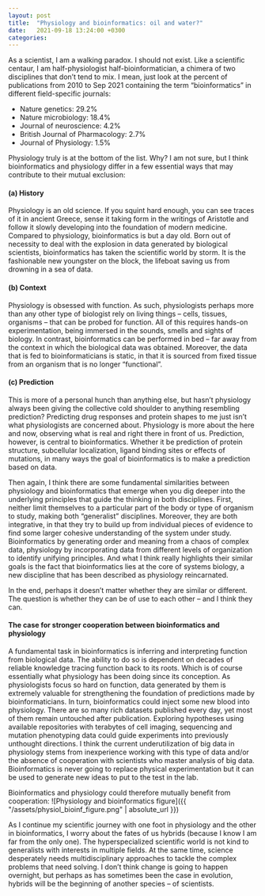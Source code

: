 ```yaml
---
layout: post
title:  "Physiology and bioinformatics: oil and water?"
date:   2021-09-18 13:24:00 +0300
categories:
---
```


As a scientist, I am a walking paradox. I should not exist. Like a scientific centaur, I am half-physiologist half-bioinformatician, a chimera of two disciplines that don’t tend to mix.
I mean, just look at the percent of publications from 2010 to Sep 2021 containing the term “bioinformatics” in different field-specific journals:
* Nature genetics: 29.2%
* Nature microbiology: 18.4%
* Journal of neuroscience: 4.2%
* British Journal of Pharmacology: 2.7%
* Journal of Physiology: 1.5%

Physiology truly is at the bottom of the list. Why? I am not sure, but I think bioinformatics and physiology differ in a few essential ways that may contribute to their mutual exclusion:

#### (a) History

Physiology is an old science. If you squint hard enough, you can see traces of it in ancient Greece, sense it taking form in the writings of Aristotle and follow it slowly developing into the foundation of modern medicine. Compared to physiology, bioinformatics is but a day old. Born out of necessity to deal with the explosion in data generated by biological scientists, bioinformatics has taken the scientific world by storm. It is the fashionable new youngster on the block, the lifeboat saving us from drowning in a sea of data.

#### (b) Context

Physiology is obsessed with function. As such, physiologists perhaps more than any other type of biologist rely on living things – cells, tissues, organisms – that can be probed for function. All of this requires hands-on experimentation, being immersed in the sounds, smells and sights of biology. In contrast, bioinformatics can be performed in bed – far away from the context in which the biological data was obtained. Moreover, the data that is fed to bioinformaticians is static, in that it is sourced from fixed tissue from an organism that is no longer “functional”.

#### (c) Prediction

This is more of a personal hunch than anything else, but hasn’t physiology always been giving the collective cold shoulder to anything resembling prediction? Predicting drug responses and protein shapes to me just isn’t what physiologists are concerned about. Physiology is more about the here and now, observing what is real and right there in front of us. Prediction, however, is central to bioinformatics. Whether it be prediction of protein structure, subcellular localization, ligand binding sites or effects of mutations, in many ways the goal of bioinformatics is to make a prediction based on data.

Then again, I think there are some fundamental similarities between physiology and bioinformatics that emerge when you dig deeper into the underlying principles that guide the thinking in both disciplines. First, neither limit themselves to a particular part of the body or type of organism to study, making both “generalist” disciplines. Moreover, they are both integrative, in that they try to build up from individual pieces of evidence to find some larger cohesive understanding of the system under study. Bioinformatics by generating order and meaning from a chaos of complex data, physiology by incorporating data from different levels of organization to identify unifying principles. And what I think really highlights their similar goals is the fact that bioinformatics lies at the core of systems biology, a new discipline that has been described as physiology reincarnated.

In the end, perhaps it doesn’t matter whether they are similar or different. The question is whether they can be of use to each other – and I think they can.

#### The case for stronger cooperation between bioinformatics and physiology

A fundamental task in bioinformatics is inferring and interpreting function from biological data. The ability to do so is dependent on decades of reliable knowledge tracing function back to its roots. Which is of course essentially what physiology has been doing since its conception. As physiologists focus so hard on function, data generated by them is extremely valuable for strengthening the foundation of predictions made by bioinformaticians. In turn, bioinformatics could inject some new blood into physiology. There are so many rich datasets published every day, yet most of them remain untouched after publication. Exploring hypotheses using available repositories with terabytes of cell imaging, sequencing and mutation phenotyping data could guide experiments into previously unthought directions. I think the current underutilization of big data in physiology stems from inexperience working with this type of data and/or the absence of cooperation with scientists who master analysis of big data. Bioinformatics is never going to replace physical experimentation but it can be used to generate new ideas to put to the test in the lab.

Bioinformatics and physiology could therefore mutually benefit from cooperation:
![Physiology and bioinformatics figure]({{ "/assets/physiol_bioinf_figure.png" | absolute_url }})

As I continue my scientific journey with one foot in physiology and the other in bioinformatics, I worry about the fates of us hybrids (because I know I am far from the only one). The hyperspecialized scientific world is not kind to generalists with interests in multiple fields. At the same time, science desperately needs multidisciplinary approaches to tackle the complex problems that need solving. I don’t think change is going to happen overnight, but perhaps as has sometimes been the case in evolution, hybrids will be the beginning of another species – of scientists.
